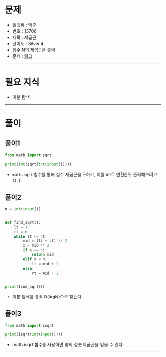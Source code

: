 # 문제
- 플랫폼 : 백준
- 번호 : 13706
- 제목 : 제곱근
- 난이도 : Silver 4
- 정수 N의 제곱근을 출력
- 문제 : <a href="https://www.acmicpc.net/problem/13706" target="_blank">링크</a>

---

# 필요 지식
- 이분 탐색

---

# 풀이
## 풀이1
```python
from math import sqrt

print(int(sqrt(int(input()))))
```
- `math.sqrt` 함수를 통해 실수 제곱근을 구하고, 이를 int로 변환한뒤 출력해보려고 했다.


## 풀이2
```python
n = int(input())


def find_sqrt():
    lt = 1
    rt = n
    while lt <= rt:
        mid = (lt + rt) // 2
        x = mid ** 2
        if x == n:
            return mid
        elif x < n:
            lt = mid + 1
        else:
            rt = mid - 1


print(find_sqrt())
```
- 이분 탐색을 통해 O(logN)으로 찾는다.

## 풀이3
```python
from math import isqrt

print(isqrt(int(input())))
```
- math.isqrt 함수를 사용하면 양의 정숫 제곱근을 얻을 수 있다.

---
